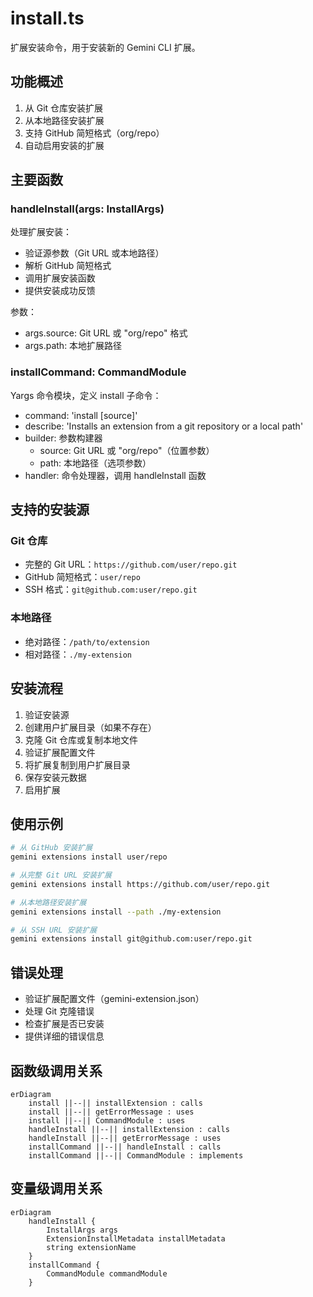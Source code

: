 # install.ts

扩展安装命令，用于安装新的 Gemini CLI 扩展。

## 功能概述

1. 从 Git 仓库安装扩展
2. 从本地路径安装扩展
3. 支持 GitHub 简短格式（org/repo）
4. 自动启用安装的扩展

## 主要函数

### handleInstall(args: InstallArgs)
处理扩展安装：
- 验证源参数（Git URL 或本地路径）
- 解析 GitHub 简短格式
- 调用扩展安装函数
- 提供安装成功反馈

参数：
- args.source: Git URL 或 "org/repo" 格式
- args.path: 本地扩展路径

### installCommand: CommandModule
Yargs 命令模块，定义 install 子命令：
- command: 'install [source]'
- describe: 'Installs an extension from a git repository or a local path'
- builder: 参数构建器
  - source: Git URL 或 "org/repo"（位置参数）
  - path: 本地路径（选项参数）
- handler: 命令处理器，调用 handleInstall 函数

## 支持的安装源

### Git 仓库
- 完整的 Git URL：`https://github.com/user/repo.git`
- GitHub 简短格式：`user/repo`
- SSH 格式：`git@github.com:user/repo.git`

### 本地路径
- 绝对路径：`/path/to/extension`
- 相对路径：`./my-extension`

## 安装流程

1. 验证安装源
2. 创建用户扩展目录（如果不存在）
3. 克隆 Git 仓库或复制本地文件
4. 验证扩展配置文件
5. 将扩展复制到用户扩展目录
6. 保存安装元数据
7. 启用扩展

## 使用示例

```bash
# 从 GitHub 安装扩展
gemini extensions install user/repo

# 从完整 Git URL 安装扩展
gemini extensions install https://github.com/user/repo.git

# 从本地路径安装扩展
gemini extensions install --path ./my-extension

# 从 SSH URL 安装扩展
gemini extensions install git@github.com:user/repo.git
```

## 错误处理

- 验证扩展配置文件（gemini-extension.json）
- 处理 Git 克隆错误
- 检查扩展是否已安装
- 提供详细的错误信息

## 函数级调用关系

```mermaid
erDiagram
    install ||--|| installExtension : calls
    install ||--|| getErrorMessage : uses
    install ||--|| CommandModule : uses
    handleInstall ||--|| installExtension : calls
    handleInstall ||--|| getErrorMessage : uses
    installCommand ||--|| handleInstall : calls
    installCommand ||--|| CommandModule : implements
```

## 变量级调用关系

```mermaid
erDiagram
    handleInstall {
        InstallArgs args
        ExtensionInstallMetadata installMetadata
        string extensionName
    }
    installCommand {
        CommandModule commandModule
    }
```